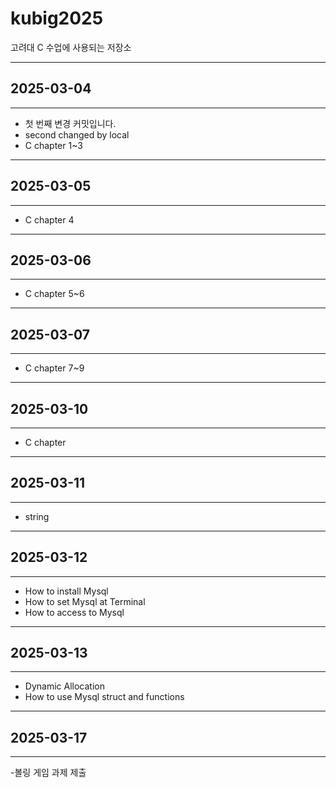 # kubig2025
고려대 C 수업에 사용되는 저장소

---
## 2025-03-04
---

- 첫 번째 변경 커밋입니다.
- second changed by local
- C chapter 1~3

---
## 2025-03-05
---

- C chapter 4

---
## 2025-03-06
---

- C chapter 5~6

---
## 2025-03-07
---

- C chapter 7~9

---
## 2025-03-10
---

- C chapter 

---
## 2025-03-11
---

- string

---
## 2025-03-12
---

- How to install Mysql
- How to set Mysql at Terminal
- How to access to Mysql

---
## 2025-03-13
---

- Dynamic Allocation
- How to use Mysql struct and functions

---
## 2025-03-17
---

-볼링 게임 과제 제출

